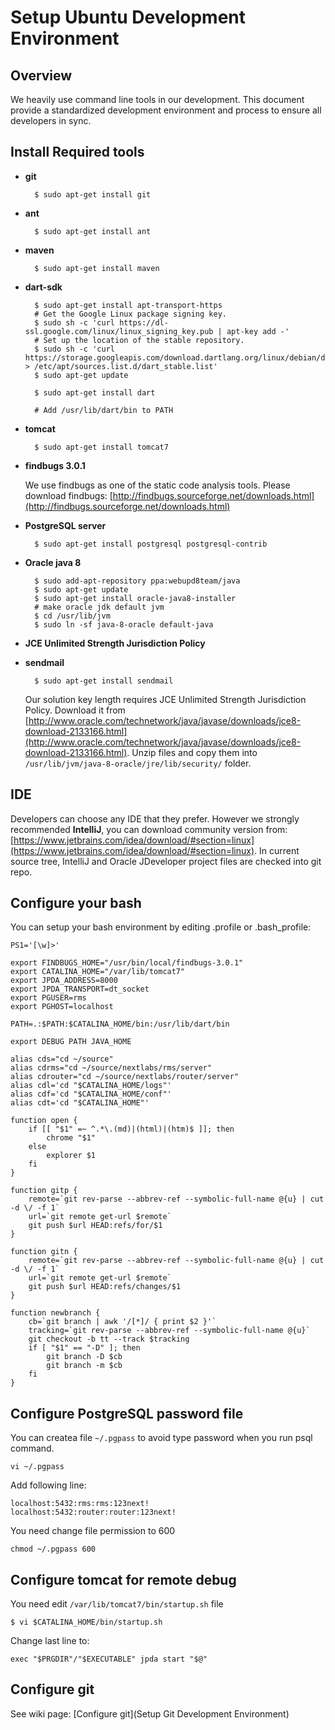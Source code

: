 # Setup Ubuntu Development Environment

## Overview
We heavily use command line tools in our development. This document provide a standardized development environment and process to ensure all developers in sync.

## Install Required tools

- **git**

		$ sudo apt-get install git

- **ant**

		$ sudo apt-get install ant

- **maven**

		$ sudo apt-get install maven

- **dart-sdk**

		$ sudo apt-get install apt-transport-https
		# Get the Google Linux package signing key.
		$ sudo sh -c 'curl https://dl-ssl.google.com/linux/linux_signing_key.pub | apt-key add -'
		# Set up the location of the stable repository.
		$ sudo sh -c 'curl https://storage.googleapis.com/download.dartlang.org/linux/debian/dart_stable.list > /etc/apt/sources.list.d/dart_stable.list'
		$ sudo apt-get update
		
		$ sudo apt-get install dart

		# Add /usr/lib/dart/bin to PATH

- **tomcat**

		$ sudo apt-get install tomcat7

- **findbugs 3.0.1**

	We use findbugs as one of the static code analysis tools. Please download findbugs: [http://findbugs.sourceforge.net/downloads.html](http://findbugs.sourceforge.net/downloads.html)

- **PostgreSQL server**

		$ sudo apt-get install postgresql postgresql-contrib

- **Oracle java 8**

		$ sudo add-apt-repository ppa:webupd8team/java
		$ sudo apt-get update
		$ sudo apt-get install oracle-java8-installer
		# make oracle jdk default jvm
		$ cd /usr/lib/jvm
		$ sudo ln -sf java-8-oracle default-java

- **JCE Unlimited Strength Jurisdiction Policy**

- **sendmail**

		$ sudo apt-get install sendmail


	Our solution key length requires JCE Unlimited Strength Jurisdiction Policy. Download it from [http://www.oracle.com/technetwork/java/javase/downloads/jce8-download-2133166.html](http://www.oracle.com/technetwork/java/javase/downloads/jce8-download-2133166.html). Unzip files and copy them into 
`/usr/lib/jvm/java-8-oracle/jre/lib/security/` folder.

## IDE
Developers can choose any IDE that they prefer. However we strongly recommended **IntelliJ**, you can download community version from:  [https://www.jetbrains.com/idea/download/#section=linux](https://www.jetbrains.com/idea/download/#section=linux). In current source tree, IntelliJ and Oracle JDeveloper project files are checked into git repo.

## Configure your bash
You can setup your bash environment by editing .profile or .bash_profile:
```
PS1='[\w]>'

export FINDBUGS_HOME="/usr/bin/local/findbugs-3.0.1"
export CATALINA_HOME="/var/lib/tomcat7"
export JPDA_ADDRESS=8000
export JPDA_TRANSPORT=dt_socket
export PGUSER=rms
export PGHOST=localhost

PATH=.:$PATH:$CATALINA_HOME/bin:/usr/lib/dart/bin

export DEBUG PATH JAVA_HOME

alias cds="cd ~/source"
alias cdrms="cd ~/source/nextlabs/rms/server"
alias cdrouter="cd ~/source/nextlabs/router/server"
alias cdl='cd "$CATALINA_HOME/logs"'
alias cdf='cd "$CATALINA_HOME/conf"'
alias cdt='cd "$CATALINA_HOME"'

function open {
    if [[ "$1" =~ ^.*\.(md)|(html)|(htm)$ ]]; then
        chrome "$1"
    else
        explorer $1
    fi
}

function gitp {
    remote=`git rev-parse --abbrev-ref --symbolic-full-name @{u} | cut -d \/ -f 1`
    url=`git remote get-url $remote`
    git push $url HEAD:refs/for/$1
}

function gitn {
    remote=`git rev-parse --abbrev-ref --symbolic-full-name @{u} | cut -d \/ -f 1`
    url=`git remote get-url $remote`
    git push $url HEAD:refs/changes/$1
}

function newbranch {
    cb=`git branch | awk '/[*]/ { print $2 }'`
    tracking=`git rev-parse --abbrev-ref --symbolic-full-name @{u}`
    git checkout -b tt --track $tracking
    if [ "$1" == "-D" ]; then
        git branch -D $cb
        git branch -m $cb
    fi
}
```

## Configure PostgreSQL password file
You can createa file `~/.pgpass` to avoid type password when you run psql command.
```
vi ~/.pgpass
```

Add following line:
```
localhost:5432:rms:rms:123next!
localhost:5432:router:router:123next!
```
You need change file permission to 600
```
chmod ~/.pgpass 600
```

## Configure tomcat for remote debug
You need edit `/var/lib/tomcat7/bin/startup.sh` file
```
$ vi $CATALINA_HOME/bin/startup.sh
```
Change last line to:
```
exec "$PRGDIR"/"$EXECUTABLE" jpda start "$@"
```

## Configure git
See wiki page: [Configure git](Setup Git Development Environment)